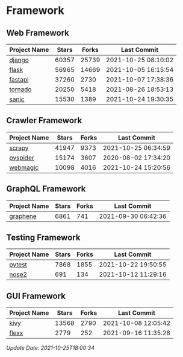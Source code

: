 # Framework

## Web Framework
| Project Name | Stars | Forks | Last Commit |
| ------------ | ----- | ----- | ----------- |
| [django](https://github.com/django/django) | 60357 | 25739 | 2021-10-25 08:10:02 |
| [flask](https://github.com/pallets/flask) | 56965 | 14669 | 2021-10-05 16:15:54 |
| [fastapi](https://github.com/tiangolo/fastapi) | 37260 | 2730 | 2021-10-07 17:38:36 |
| [tornado](https://github.com/tornadoweb/tornado) | 20250 | 5418 | 2021-08-26 18:53:13 |
| [sanic](https://github.com/sanic-org/sanic) | 15530 | 1389 | 2021-10-24 19:30:35 |

## Crawler Framework
| Project Name | Stars | Forks | Last Commit |
| ------------ | ----- | ----- | ----------- |
| [scrapy](https://github.com/scrapy/scrapy) | 41947 | 9373 | 2021-10-25 06:34:59 |
| [pyspider](https://github.com/binux/pyspider) | 15174 | 3607 | 2020-08-02 17:34:20 |
| [webmagic](https://github.com/code4craft/webmagic) | 10098 | 4016 | 2021-10-24 15:20:56 |

## GraphQL Framework
| Project Name | Stars | Forks | Last Commit |
| ------------ | ----- | ----- | ----------- |
| [graphene](https://github.com/graphql-python/graphene) | 6861 | 741 | 2021-09-30 06:42:36 |

## Testing Framework
| Project Name | Stars | Forks | Last Commit |
| ------------ | ----- | ----- | ----------- |
| [pytest](https://github.com/pytest-dev/pytest) | 7868 | 1855 | 2021-10-22 19:50:55 |
| [nose2](https://github.com/nose-devs/nose2) | 691 | 134 | 2021-10-12 11:29:16 |

## GUI Framework
| Project Name | Stars | Forks | Last Commit |
| ------------ | ----- | ----- | ----------- |
| [kivy](https://github.com/kivy/kivy) | 13568 | 2790 | 2021-10-08 12:05:42 |
| [flexx](https://github.com/flexxui/flexx) | 2779 | 252 | 2021-09-16 11:35:28 |

*Update Date: 2021-10-25T18:00:34*